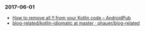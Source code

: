 ### 2017-06-01<br>
+ [How to remove all !! from your Kotlin code – AndroidPub](https://android.jlelse.eu/how-to-remove-all-from-your-kotlin-code-87dc2c9767fb)<br>
+ [blog-related/kotlin-idiomatic at master · phauer/blog-related](https://github.com/phauer/blog-related/tree/master/kotlin-idiomatic)<br>


